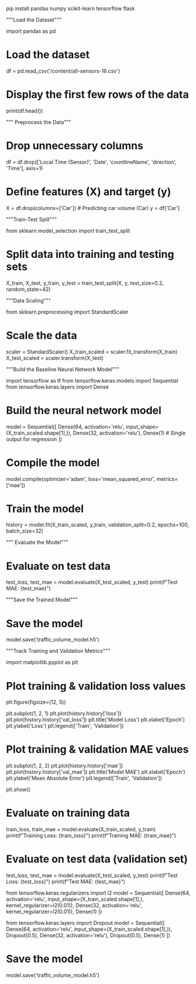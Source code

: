 
pip install pandas numpy scikit-learn tensorflow flask

"""Load the Dataset"""

import pandas as pd

# Load the dataset
df = pd.read_csv('/content/all-sensors-16.csv')

# Display the first few rows of the data
print(df.head())

""" Preprocess the Data"""

# Drop unnecessary columns
df = df.drop(['Local Time (Sensor)', 'Date', 'countlineName', 'direction', 'Time'], axis=1)

# Define features (X) and target (y)
X = df.drop(columns=['Car'])  # Predicting car volume (Car)
y = df['Car']

"""Train-Test Split"""

from sklearn.model_selection import train_test_split

# Split data into training and testing sets
X_train, X_test, y_train, y_test = train_test_split(X, y, test_size=0.2, random_state=42)

"""Data Scaling"""

from sklearn.preprocessing import StandardScaler

# Scale the data
scaler = StandardScaler()
X_train_scaled = scaler.fit_transform(X_train)
X_test_scaled = scaler.transform(X_test)

"""Build the Baseline Neural Network Model"""

import tensorflow as tf
from tensorflow.keras.models import Sequential
from tensorflow.keras.layers import Dense

# Build the neural network model
model = Sequential([
    Dense(64, activation='relu', input_shape=(X_train_scaled.shape[1],)),
    Dense(32, activation='relu'),
    Dense(1)  # Single output for regression
])

# Compile the model
model.compile(optimizer='adam', loss='mean_squared_error', metrics=['mae'])

# Train the model
history = model.fit(X_train_scaled, y_train, validation_split=0.2, epochs=100, batch_size=32)

""" Evaluate the Model"""

# Evaluate on test data
test_loss, test_mae = model.evaluate(X_test_scaled, y_test)
print(f"Test MAE: {test_mae}")

"""Save the Trained Model"""

# Save the model
model.save('traffic_volume_model.h5')

"""Track Training and Validation Metrics"""

import matplotlib.pyplot as plt

# Plot training & validation loss values
plt.figure(figsize=(12, 5))

plt.subplot(1, 2, 1)
plt.plot(history.history['loss'])
plt.plot(history.history['val_loss'])
plt.title('Model Loss')
plt.xlabel('Epoch')
plt.ylabel('Loss')
plt.legend(['Train', 'Validation'])

# Plot training & validation MAE values
plt.subplot(1, 2, 2)
plt.plot(history.history['mae'])
plt.plot(history.history['val_mae'])
plt.title('Model MAE')
plt.xlabel('Epoch')
plt.ylabel('Mean Absolute Error')
plt.legend(['Train', 'Validation'])

plt.show()

# Evaluate on training data
train_loss, train_mae = model.evaluate(X_train_scaled, y_train)
print(f"Training Loss: {train_loss}")
print(f"Training MAE: {train_mae}")

# Evaluate on test data (validation set)
test_loss, test_mae = model.evaluate(X_test_scaled, y_test)
print(f"Test Loss: {test_loss}")
print(f"Test MAE: {test_mae}")

from tensorflow.keras.regularizers import l2
model = Sequential([
    Dense(64, activation='relu', input_shape=(X_train_scaled.shape[1],), kernel_regularizer=l2(0.01)),
    Dense(32, activation='relu', kernel_regularizer=l2(0.01)),
    Dense(1)
])

from tensorflow.keras.layers import Dropout
model = Sequential([
    Dense(64, activation='relu', input_shape=(X_train_scaled.shape[1],)),
    Dropout(0.5),
    Dense(32, activation='relu'),
    Dropout(0.5),
    Dense(1)
])

# Save the model
model.save('traffic_volume_model.h5')


